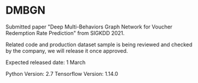 # DMBGN
Submitted paper "Deep Multi-Behaviors Graph Network for Voucher Redemption Rate Prediction" from SIGKDD 2021.

Related code and production dataset sample is being reviewed and checked by the company, we will release it once approved.

Expected released date: 1 March

Python Version: 2.7
Tensorflow Version: 1.14.0
